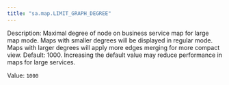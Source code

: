 ```yaml
---
title: "sa.map.LIMIT_GRAPH_DEGREE"
---
```


Description: Maximal degree of node on business service map for large map mode. Maps with smaller degrees will be displayed in regular mode. Maps with larger degrees will apply more edges merging for more compact view. 
Default: 1000.
Increasing the default value may reduce performance in maps for large services.

Value: `1000`
